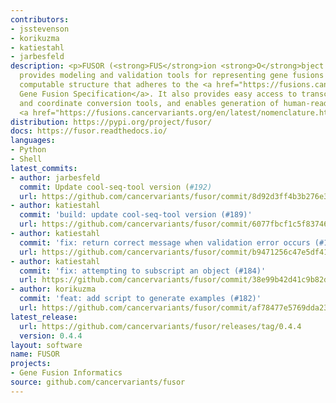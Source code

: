 ```yaml
---
contributors:
- jsstevenson
- korikuzma
- katiestahl
- jarbesfeld
description: <p>FUSOR (<strong>FUS</strong>ion <strong>O</strong>bject <strong>R</strong>epresentation)
  provides modeling and validation tools for representing gene fusions in a precise,
  computable structure that adheres to the <a href="https://fusions.cancervariants.org">VICC
  Gene Fusion Specification</a>. It also provides easy access to transcript selection
  and coordinate conversion tools, and enables generation of human-readable fusion
  <a href="https://fusions.cancervariants.org/en/latest/nomenclature.html">nomenclature</a>.</p>
distribution: https://pypi.org/project/fusor/
docs: https://fusor.readthedocs.io/
languages:
- Python
- Shell
latest_commits:
- author: jarbesfeld
  commit: Update cool-seq-tool version (#192)
  url: https://github.com/cancervariants/fusor/commit/8d92d3ff4b3b276e39f5b8206a57a0bdf1ace768
- author: katiestahl
  commit: 'build: update cool-seq-tool version (#189)'
  url: https://github.com/cancervariants/fusor/commit/6077fbcf1c5f837461a449730c5f4e9dff1ae25c
- author: katiestahl
  commit: 'fix: return correct message when validation error occurs (#188)'
  url: https://github.com/cancervariants/fusor/commit/b9471256c47e5df411b54492c97ee4c26c9e129f
- author: katiestahl
  commit: 'fix: attempting to subscript an object (#184)'
  url: https://github.com/cancervariants/fusor/commit/38e99b42d41c9b82d3002682eb3dacf0508891b8
- author: korikuzma
  commit: 'feat: add script to generate examples (#182)'
  url: https://github.com/cancervariants/fusor/commit/af78477e5769dda23af57d1a2a505d27709a7aa4
latest_release:
  url: https://github.com/cancervariants/fusor/releases/tag/0.4.4
  version: 0.4.4
layout: software
name: FUSOR
projects:
- Gene Fusion Informatics
source: github.com/cancervariants/fusor
---
```


